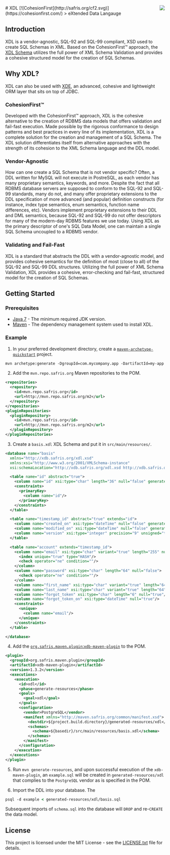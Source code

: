 <img src="http://safris.org/logo.png" align="right" />
# XDL [![CohesionFirst](http://safris.org/cf2.svg)](https://cohesionfirst.com/)
> eXtended Data Langauge

## Introduction

XDL is a vendor-agnostic, SQL-92 and SQL-99 compliant, XSD used to create SQL Schemas in XML. Based on the CohesionFirst™ approach, the [XDL Schema](http://xdb.safris.org/xdl.xsd) utilizes the full power of XML Schema Validation and provides a cohesive structured model for the creation of SQL Schemas.

## Why XDL?

XDL can also be used with [XDE](https://github.com/SevaSafris/xde/), an advanced, cohesive and lightweight ORM layer that sits on top of JDBC.

### CohesionFirst™

Developed with the CohesionFirst™ approach, XDL is the cohesive alternative to the creation of RDBMS data models that offers validation and fail-fast execution. Made possible by the rigorous conformance to design patterns and best practices in every line of its implementation, XDL is a complete solution for the creation and management of a SQL Schema. The XDL solution differentiates itself from alternative approaches with the strength of its cohesion to the XML Schema language and the DDL model.

### Vendor-Agnostic

How can one create a SQL Schema that is not vendor specific? Often, a DDL written for MySQL will not execute in PostreSQL, as each vendor has many proprietary semantics, keywords, and more. Despite the fact that all RDBMS database servers are supposed to conform to the SQL-92 and SQL-99 standards, many do not, and many offer proprietary extensions to the DDL specification of more advanced (and popular) definition constructs (for instance, index type semantics, enum semantics, function name differences, etc). Vendors implement proprietary extensions to their DDL and DML semantics, because SQL-92 and SQL-99 do not offer descriptors for many of the modern-day RDBMS features we use today. Using XDL as the primary descriptor of one's SQL Data Model, one can maintain a single SQL Schema uncoupled to a RDBMS vendor.

### Validating and Fail-Fast

XDL is a standard that abstracts the DDL with a vendor-agnostic model, and provides cohesive semantics for the definition of most (close to all) of the SQL-92 and SQL-99 DDL structures. Utilizing the full power of XML Schema Validation, XDL provides a cohesive, error-checking and fail-fast, structured model for the creation of SQL Schemas.

## Getting Started

### Prerequisites

* [Java 7](http://www.oracle.com/technetwork/java/javase/downloads/jdk7-downloads-1880260.html) - The minimum required JDK version.
* [Maven](https://maven.apache.org/) - The dependency management system used to install XDL.

### Example

1. In your preferred development directory, create a [`maven-archetype-quickstart`](http://maven.apache.org/archetypes/maven-archetype-quickstart/) project.

  ```tcsh
  mvn archetype:generate -DgroupId=com.mycompany.app -DartifactId=my-app -DarchetypeArtifactId=maven-archetype-quickstart -DinteractiveMode=false
  ```

2. Add the `mvn.repo.safris.org` Maven repositories to the POM.

  ```xml
  <repositories>
    <repository>
      <id>mvn.repo.safris.org</id>
      <url>http://mvn.repo.safris.org/m2</url>
    </repository>
  </repositories>
  <pluginRepositories>
    <pluginRepository>
      <id>mvn.repo.safris.org</id>
      <url>http://mvn.repo.safris.org/m2</url>
    </pluginRepository>
  </pluginRepositories>
  ```

3. Create a `basis.xdl` XDL Schema and put it in `src/main/resources/`.

  ```xml
  <database name="basis"
    xmlns="http://xdb.safris.org/xdl.xsd"
    xmlns:xsi="http://www.w3.org/2001/XMLSchema-instance"
    xsi:schemaLocation="http://xdb.safris.org/xdl.xsd http://xdb.safris.org/xdl.xsd">

    <table name="id" abstract="true">
      <column name="id" xsi:type="char" length="36" null="false" generateOnInsert="UUID"/>
      <constraints>
        <primaryKey>
          <column name="id"/>
        </primaryKey>
      </constraints>
    </table>

    <table name="timestamp_id" abstract="true" extends="id">
      <column name="created_on" xsi:type="dateTime" null="false" generateOnInsert="TIMESTAMP"/>
      <column name="modified_on" xsi:type="dateTime" null="false" generateOnInsert="TIMESTAMP" generateOnUpdate="TIMESTAMP"/>
      <column name="version" xsi:type="integer" precision="9" unsigned="true" default="0" null="false" checkOnUpdate="EQUALS" generateOnUpdate="INCREMENT"/>
    </table>

    <table name="account" extends="timestamp_id">
      <column name="email" xsi:type="char" variant="true" length="255" null="false">
        <index unique="true" type="HASH"/>
        <check operator="ne" condition=""/>
      </column>
      <column name="password" xsi:type="char" length="64" null="false">
        <check operator="ne" condition=""/>
      </column>
      <column name="first_name" xsi:type="char" variant="true" length="64" null="false"/>
      <column name="last_name" xsi:type="char" variant="true" length="64" null="false"/>
      <column name="forgot_token" xsi:type="char" length="6" null="true"/>
      <column name="forgot_token_on" xsi:type="dateTime" null="true"/>
      <constraints>
        <unique>
          <column name="email"/>
        </unique>
      </constraints>
    </table>

  </database>
  ```

4. Add the [`org.safris.maven.plugin`:`xdb-maven-plugin`](https://github.com/SevaSafris/xdb-maven-plugin) to the POM.

  ```xml
  <plugin>
    <groupId>org.safris.maven.plugin</groupId>
    <artifactId>xdb-maven-plugin</artifactId>
    <version>1.3.2</version>
    <executions>
      <execution>
        <id>xdl</id>
        <phase>generate-resources</phase>
        <goals>
          <goal>xdl</goal>
        </goals>
        <configuration>
          <vendor>PostgreSQL</vendor>
          <manifest xmlns="http://maven.safris.org/common/manifest.xsd">
            <destdir>${project.build.directory}/generated-resources/xdl</destdir>
            <schemas>
              <schema>${basedir}/src/main/resources/basis.xdl</schema>
            </schemas>
          </manifest>
        </configuration>
      </execution>
    </executions>
  </plugin>
  ```

5. Run `mvn generate-resources`, and upon successful execution of the `xdb-maven-plugin`, an `example.sql` will be created in `generated-resources/xdl` that complies to the `PostgreSQL` vendor as is specified in the POM.

6. Import the DDL into your database. The 

  ```tcsh
  psql -d example < generated-resources/xdl/basis.sql
  ```
  
  Subsequent imports of `schema.sql` into the database will `DROP` and re-`CREATE` the data model.

## License

This project is licensed under the MIT License - see the [LICENSE.txt](LICENSE.txt) file for details.

